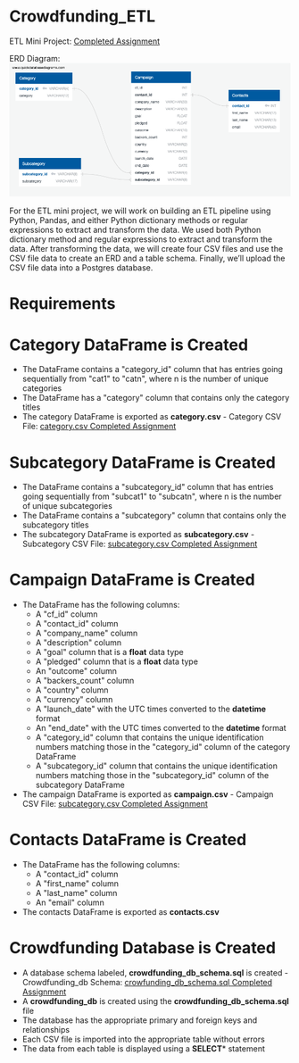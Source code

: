 # Crowdfunding_ETL

ETL Mini Project: [Completed Assignment](https://github.com/skythelimitdt/Crowdfunding_ETL/blob/main/ETL_Mini_Project_AWright_EYildirim.ipynb)

ERD Diagram: ![ERD.png](https://github.com/skythelimitdt/Crowdfunding_ETL/blob/main/ERD.png)


For the ETL mini project, we will work on building an ETL pipeline using Python, Pandas, and either Python dictionary methods or regular expressions to extract and transform the data. We used both Python dictionary method and regular expressions to extract and transform the data. 
After transforming the data, we will create four CSV files and use the CSV file data to create an ERD and a table schema. Finally, we’ll upload the CSV file data into a Postgres database.

# Requirements

# Category DataFrame is Created
- The DataFrame contains a "category_id" column that has entries going sequentially from "cat1" to "catn", where n is the number of unique categories
- The DataFrame has a "category" column that contains only the category titles
- The category DataFrame is exported as **category.csv** - Category CSV File: [category.csv Completed Assignment](https://github.com/skythelimitdt/Crowdfunding_ETL/blob/main/Resources/category.csv)

# Subcategory DataFrame is Created
- The DataFrame contains a "subcategory_id" column that has entries going sequentially from "subcat1" to "subcatn", where n is the number of unique subcategories
- The DataFrame contains a "subcategory" column that contains only the subcategory titles
- The subcategory DataFrame is exported as **subcategory.csv** - Subcategory CSV File: [subcategory.csv Completed Assignment](https://github.com/skythelimitdt/Crowdfunding_ETL/blob/main/Resources/subcategory.csv)

# Campaign DataFrame is Created
- The DataFrame has the following columns:
    - A "cf_id" column
    - A "contact_id" column
    - A "company_name" column
    - A "description" column
    - A "goal" column that is a **float** data type
    - A "pledged" column that is a **float** data type
    - An "outcome" column
    - A "backers_count" column
    - A "country" column
    - A "currency" column
    - A "launch_date" with the UTC times converted to the **datetime** format
    - An "end_date" with the UTC times converted to the **datetime** format
    - A "category_id" column that contains the unique identification numbers matching those in the "category_id" column of the category DataFrame
    - A "subcategory_id" column that contains the unique identification numbers matching those in the "subcategory_id" column of the subcategory DataFrame
- The campaign DataFrame is exported as **campaign.csv** - Campaign CSV File: [subcategory.csv Completed Assignment](https://github.com/skythelimitdt/Crowdfunding_ETL/blob/main/Resources/campaign.csv)


# Contacts DataFrame is Created
- The DataFrame has the following columns:
    - A "contact_id" column
    - A "first_name" column
    - A "last_name" column
    - An "email" column
- The contacts DataFrame is exported as **contacts.csv**

# Crowdfunding Database is Created
- A database schema labeled, **crowdfunding_db_schema.sql** is created - Crowdfunding_db Schema: [crowfunding_db_schema.sql Completed Assignment](https://github.com/skythelimitdt/Crowdfunding_ETL/blob/main/crowfunding_db_schema.sql)
- A **crowdfunding_db** is created using the **crowdfunding_db_schema.sql** file
- The database has the appropriate primary and foreign keys and relationships
- Each CSV file is imported into the appropriate table without errors
- The data from each table is displayed using a **SELECT*** statement
